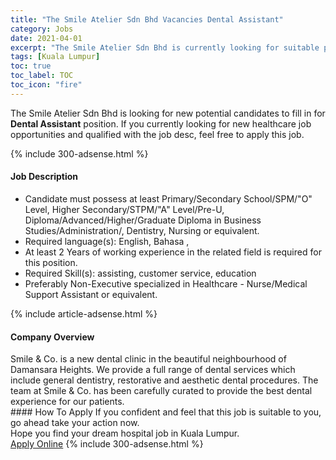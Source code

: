 ```yaml
---
title: "The Smile Atelier Sdn Bhd Vacancies Dental Assistant" 
category: Jobs 
date: 2021-04-01 
excerpt: "The Smile Atelier Sdn Bhd is currently looking for suitable person to fill in the Dental Assistant which positioned at Kuala Lumpur" 
tags: [Kuala Lumpur] 
toc: true 
toc_label: TOC 
toc_icon: "fire" 
--- 
```


<p>The Smile Atelier Sdn Bhd is looking for new potential candidates to fill in for <b>Dental Assistant</b> position. If you currently looking for new healthcare job opportunities and qualified with the job desc, feel free to apply this job.
</p>{% include 300-adsense.html %} 
<div><div><h4>Job Description</h4></div><div><div><span><div><ul><li>Candidate must possess at least Primary/Secondary School/SPM/"O" Level, Higher Secondary/STPM/"A" Level/Pre-U, Diploma/Advanced/Higher/Graduate Diploma in Business Studies/Administration/, Dentistry, Nursing or equivalent.</li><li>Required language(s):&#160;English, Bahasa ,</li><li>At least 2&#160;Years of working experience in the related field is required for this position.</li><li>Required Skill(s): assisting, customer service, education</li><li>Preferably Non-Executive specialized in Healthcare - Nurse/Medical Support Assistant or equivalent.</li></ul></div></span></div></div></div> 
{% include article-adsense.html %} 
<div><div><h4>Company Overview</h4></div><div><div><span><div><div>Smile &amp; Co. is a new dental clinic in the beautiful neighbourhood of Damansara Heights. We provide a full range of dental services which include general dentistry, restorative and aesthetic dental procedures. The team at Smile &amp; Co. has been carefully curated to provide the best dental experience for our patients.</div></div></span></div></div></div> 
#### How To Apply 
If you confident and feel that this job is suitable to you, go ahead take your action now. <br/> 
Hope you find your dream hospital job in Kuala Lumpur. <br/> 
<a href="https://www.jobstreet.com.my/en/job/dental-assistant-4523621?jobId=jobstreet-my-job-4523621" class="btn btn--warning" target="_blank" rel="nofollow noopenner">Apply Online</a> 
{% include 300-adsense.html %} 